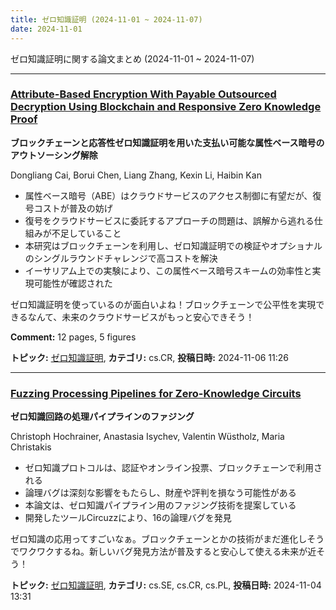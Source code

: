 ```yaml
---
title: ゼロ知識証明 (2024-11-01 ~ 2024-11-07)
date: 2024-11-01
---
```


ゼロ知識証明に関する論文まとめ (2024-11-01 ~ 2024-11-07)


- - -

### [Attribute-Based Encryption With Payable Outsourced Decryption Using Blockchain and Responsive Zero Knowledge Proof](http://arxiv.org/abs/2411.03844)

**ブロックチェーンと応答性ゼロ知識証明を用いた支払い可能な属性ベース暗号のアウトソーシング解除**

Dongliang Cai, Borui Chen, Liang Zhang, Kexin Li, Haibin Kan

- 属性ベース暗号（ABE）はクラウドサービスのアクセス制御に有望だが、復号コストが普及の妨げ
- 復号をクラウドサービスに委託するアプローチの問題は、誤解から逃れる仕組みが不足していること
- 本研究はブロックチェーンを利用し、ゼロ知識証明での検証やオプショナルのシングルラウンドチャレンジで高コストを解決
- イーサリアム上での実験により、この属性ベース暗号スキームの効率性と実現可能性が確認された

ゼロ知識証明を使っているのが面白いよね！ブロックチェーンで公平性を実現できるなんて、未来のクラウドサービスがもっと安心できそう！

**Comment:** 12 pages, 5 figures

**トピック:** [ゼロ知識証明](../../zkp), **カテゴリ:** cs.CR, **投稿日時:** 2024-11-06 11:26


- - -

### [Fuzzing Processing Pipelines for Zero-Knowledge Circuits](http://arxiv.org/abs/2411.02077)

**ゼロ知識回路の処理パイプラインのファジング**

Christoph Hochrainer, Anastasia Isychev, Valentin Wüstholz, Maria Christakis

- ゼロ知識プロトコルは、認証やオンライン投票、ブロックチェーンで利用される
- 論理バグは深刻な影響をもたらし、財産や評判を損なう可能性がある
- 本論文は、ゼロ知識パイプライン用のファジング技術を提案している
- 開発したツールCircuzzにより、16の論理バグを発見

ゼロ知識の応用ってすごいなぁ。ブロックチェーンとかの技術がまだ進化しそうでワクワクするね。新しいバグ発見方法が普及すると安心して使える未来が近そう！



**トピック:** [ゼロ知識証明](../../zkp), **カテゴリ:** cs.SE, cs.CR, cs.PL, **投稿日時:** 2024-11-04 13:31
